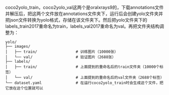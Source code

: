 coco2yolo_train，coco2yolo_val这两个是oralxrays9的，下载annotations文件并解压后，把这两个文件放在annotations文件夹下，运行后会创建yolo文件夹并把json文件转换为yolo格式，存储在该文件夹下。然后把yolo文件夹下的labels_train2017重命名为train，labels_val2017重命名为val。再把文件夹结构调整为：

```
yolo/  
├── images/  
│   ├── train/                 # 训练图片（10000张）  
│   └── val/                   # 验证图片（2688张）  
├── labels/                       
│   ├── train/                 # 上面提到的重命名后的train文件夹（10000个标签）  
│   └── val/                   # 上面提到的重命名后的val文件夹（2688个标签）  
└── dataset.yaml               # 在运行coco2yolo_train时会生成这个文件，把它放在这个位置就可以
```
